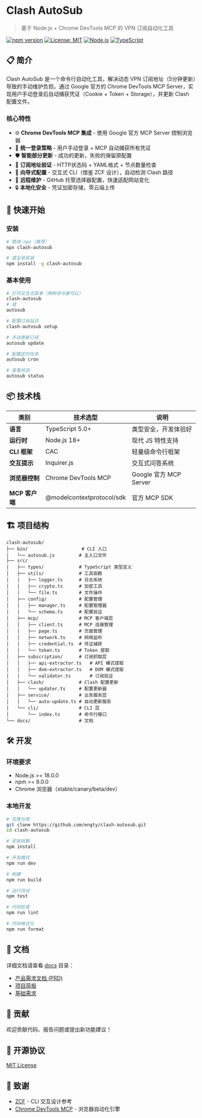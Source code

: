# Clash AutoSub

> 基于 Node.js + Chrome DevTools MCP 的 VPN 订阅自动化工具

[![npm version](https://badge.fury.io/js/clash-autosub.svg)](https://www.npmjs.com/package/clash-autosub)
[![License: MIT](https://img.shields.io/badge/License-MIT-yellow.svg)](https://opensource.org/licenses/MIT)
[![Node.js](https://img.shields.io/badge/Node.js-18+-green.svg)](https://nodejs.org/)
[![TypeScript](https://img.shields.io/badge/TypeScript-5.0+-blue.svg)](https://www.typescriptlang.org/)

## 📋 简介

Clash AutoSub 是一个命令行自动化工具，解决动态 VPN 订阅地址（5分钟更新）导致的手动维护负担。通过 Google 官方的 Chrome DevTools MCP Server，实现用户手动登录后自动捕获凭证（Cookie + Token + Storage），并更新 Clash 配置文件。

### 核心特性

- 🌐 **Chrome DevTools MCP 集成** - 使用 Google 官方 MCP Server 控制浏览器
- 🔐 **统一登录策略** - 用户手动登录 + MCP 自动捕获所有凭证
- 🛡️ **智能部分更新** - 成功的更新，失败的保留原配置
- 📡 **订阅地址验证** - HTTP状态码 + YAML格式 + 节点数量检查
- 🔧 **向导式配置** - 交互式 CLI（借鉴 ZCF 设计），自动检测 Clash 路径
- 🔄 **远程维护** - GitHub 托管选择器配置，快速适配网站变化
- 🔒 **本地化安全** - 凭证加密存储，零云端上传

## 🚀 快速开始

### 安装

```bash
# 使用 npx（推荐）
npx clash-autosub

# 或全局安装
npm install -g clash-autosub
```

### 基本使用

```bash
# 打开交互式菜单（两种命令都可以）
clash-autosub
# 或
autosub

# 配置订阅站点
clash-autosub setup

# 手动更新订阅
autosub update

# 配置定时任务
autosub cron

# 查看状态
autosub status
```

## 📦 技术栈

| 类别 | 技术选型 | 说明 |
|------|----------|------|
| **语言** | TypeScript 5.0+ | 类型安全，开发体验好 |
| **运行时** | Node.js 18+ | 现代 JS 特性支持 |
| **CLI 框架** | CAC | 轻量级命令行框架 |
| **交互提示** | Inquirer.js | 交互式问答系统 |
| **浏览器控制** | Chrome DevTools MCP | Google 官方 MCP Server |
| **MCP 客户端** | @modelcontextprotocol/sdk | 官方 MCP SDK |

## 🏗️ 项目结构

```
clash-autosub/
├── bin/                    # CLI 入口
│   └── autosub.js         # 主入口文件
├── src/
│   ├── types/             # TypeScript 类型定义
│   ├── utils/             # 工具函数
│   │   ├── logger.ts      # 日志系统
│   │   ├── crypto.ts      # 加密工具
│   │   └── file.ts        # 文件操作
│   ├── config/            # 配置管理
│   │   ├── manager.ts     # 配置管理器
│   │   └── schema.ts      # 配置验证
│   ├── mcp/               # MCP 客户端层
│   │   ├── client.ts      # MCP 连接管理
│   │   ├── page.ts        # 页面管理
│   │   ├── network.ts     # 网络监听
│   │   ├── credential.ts  # 凭证捕获
│   │   └── token.ts       # Token 提取
│   ├── subscription/      # 订阅抓取层
│   │   ├── api-extractor.ts   # API 模式提取
│   │   ├── dom-extractor.ts   # DOM 模式提取
│   │   └── validator.ts       # 订阅验证
│   ├── clash/             # Clash 配置更新
│   │   └── updater.ts     # 配置更新器
│   ├── service/           # 业务服务层
│   │   └── auto-update.ts # 自动更新服务
│   └── cli/               # CLI 层
│       └── index.ts       # 命令行接口
└── docs/                  # 文档
```

## 🛠️ 开发

### 环境要求

- Node.js >= 18.0.0
- npm >= 9.0.0
- Chrome 浏览器（stable/canary/beta/dev）

### 本地开发

```bash
# 克隆仓库
git clone https://github.com/engty/clash-autosub.git
cd clash-autosub

# 安装依赖
npm install

# 开发模式
npm run dev

# 构建
npm run build

# 运行测试
npm test

# 代码检查
npm run lint

# 代码格式化
npm run format
```

## 📝 文档

详细文档请查看 [docs](./docs) 目录：

- [产品需求文档 (PRD)](./docs/prd.md)
- [项目简报](./docs/project-brief.md)
- [基础需求](./docs/basic_prd.md)

## 🤝 贡献

欢迎贡献代码、报告问题或提出新功能建议！

## 📄 开源协议

[MIT License](./LICENSE)

## 🙏 致谢

- [ZCF](https://github.com/UfoMiao/zcf) - CLI 交互设计参考
- [Chrome DevTools MCP](https://github.com/ChromeDevTools/chrome-devtools-mcp) - 浏览器自动化引擎
